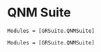 # QNM Suite

```@index
Modules = [GRSuite.QNMSuite]
```

```@autodocs
Modules = [GRSuite.QNMSuite]
```

```@bibliography
```
